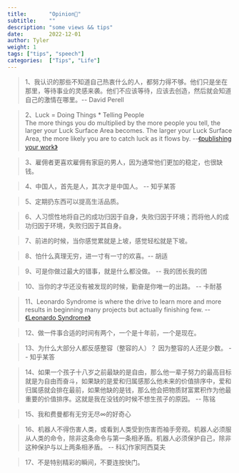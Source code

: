 ```yaml
---
title:       "Opinion🤯"
subtitle:    ""
description: "some views && tips"
date:        2022-12-01
author: Tyler
weight: 1
tags: ["tips", "speech"]
categories:  ["Tips", "Life"]
---
```


>1、我认识的那些不知道自己热衷什么的人，都努力得不够。他们只是坐在那里，等待事业的灵感来袭。他们不应该等待，应该去创造，然后就会知道自己的激情在哪里。-- David Perell

>2、Luck = Doing Things * Telling People  
The more things you do multiplied by the more people you tell, the larger your Luck Surface Area becomes. The larger your Luck Surface Area, the more likely you are to catch luck as it flows by.           --[《publishing your work》](https://github.com/readme/guides/publishing-your-work)

>3、雇佣者更喜欢雇佣有家庭的男人，因为通常他们更加的稳定，也很缺钱。

>4、中国人，首先是人，其次才是中国人。 -- 知乎某答

>5、定期扔东西可以提高生活品质。

>6、人习惯性地将自己的成功归因于自身，失败归因于环境；而将他人的成功归因于环境，失败归因于其自身。

>7、前进的时候，当你感觉累就是上坡，感觉轻松就是下坡。

>8、怕什么真理无穷，进一寸有一寸的欢喜。-- 胡适

>9、可是你做过最大的错事，就是什么都没做。 -- 我的团长我的团

>10、当你的才华还没有被发现的时候，勤奋是你唯一的出路。 -- 卡耐基

>11、Leonardo Syndrome is where the drive to learn more and more results in beginning many projects but actually finishing few. --[《Leonardo Syndrome》](https://thoughtfulatlas.bearblog.dev/leonardo-syndrome)

>12、做一件事合适的时间有两个，一个是十年前，一个是现在。

>13、为什么大部分人都反感整容（整容的人）？ 因为整容的人还是少数。 -- 知乎某答

>14、如果一个孩子十八岁之前最缺的是自由，那么他一辈子努力的最高目标就是为自由而奋斗，如果缺的是爱和归属感那么他未来的价值排序中，爱和归属感就会排在最前，如果他缺的是钱，那么他会把物质财富累积作为他最重要的价值排序。这就是我在没钱的时候不想生孩子的原因。 --  陈铭

>15、我和费曼都有无穷无尽∞的好奇心

>16、机器人不得伤害人类，或看到人类受到伤害而袖手旁观。机器人必须服从人类的命令，除非这条命令与第一条相矛盾。机器人必须保护自己，除非这种保护与以上两条相矛盾。 --  科幻作家阿西莫夫

>17、不是特别精彩的瞬间，不要连按快门。